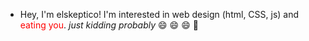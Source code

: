 * Hey, I'm elskeptico!
I'm interested in web design (html, CSS, js) and <span style="color:red">eating you</span>. *just kidding probably* :smile: :smile: :smile: 🔪
<!---
elskeptico/elskeptico is a ✨ special ✨ repository because its `README.md` (this file) appears on your GitHub profile.
You can click the Preview link to take a look at your changes.
--->
